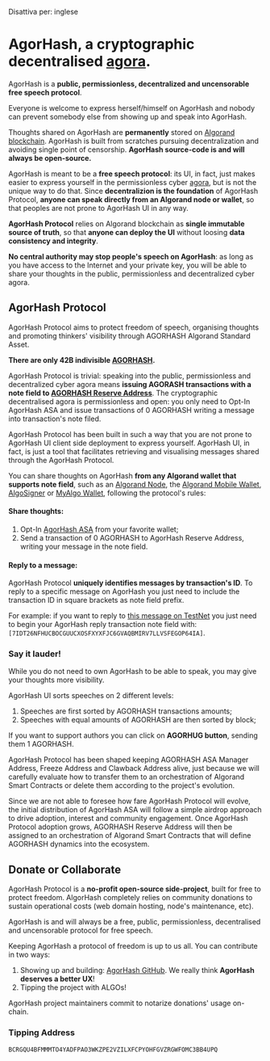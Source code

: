 Disattiva per: inglese
# AgorHash, a cryptographic decentralised [agora](https://en.wikipedia.org/wiki/Agora).

AgorHash is a **public, permissionless, decentralized and uncensorable free speech protocol**.

Everyone is welcome to express herself/himself on AgorHash and nobody can prevent somebody else from showing up and speak into AgorHash.

Thoughts shared on AgorHash are **permanently** stored on [Algorand blockchain](https://algorand.foundation/). AgorHash is built from scratches pursuing decentralization and avoiding single point of censorship. **AgorHash source-code is and will always be open-source.**

AgorHash is meant to be a **free speech protocol**: its UI, in fact, just makes easier to express yourself in the permissionless cyber [agora](https://en.wikipedia.org/wiki/Agora), but is not the unique way to do that. Since **decentralizion is the foundation** of AgorHash Protocol, **anyone can speak directly from an Algorand node or wallet**, so that peoples are not prone to AgorHash UI in any way.

**AgorHash Protocol** relies on Algorand blockchain as **single immutable source of truth**, so that **anyone can deploy the UI** without loosing **data consistency and integrity**.

**No central authority may stop people's speech on AgorHash**: as long as you have access to the Internet and your private key, you will be able to share your thoughts in the public, permissionless and decentralized cyber agora.

## AgorHash Protocol

AgorHash Protocol aims to protect freedom of speech, organising thoughts and promoting thinkers' visibility through AGORHASH Algorand Standard Asset.

**There are only 42B indivisible [AGORHASH](https://algoexplorer.io/asset/196447496).**

AgorHash Protocol is trivial: speaking into the public, permissionless and decentralized cyber agora means **issuing AGORASH transactions with a note field to [AGORHASH Reserve Address](https://algoexplorer.io/address/BCRGQU4BFMMMTO4YADFPAO3WKZPE2VZILXFCPYOHFGVZRGWFOMC3BB4UPQ)**. The cryptographic decentralised agora is permissionless and open: you only need to Opt-In AgorHash ASA and issue transactions of 0 AGORHASH writing a message into transaction's note filed.

AgorHash Protocol has been built in such a way that you are not prone to AgorHash UI client side deployment to express yourself. AgorHash UI, in fact, is just a tool that facilitates retrieving and visualising messages shared through the AgorHash Protocol.

You can share thoughts on AgorHash **from any Algorand wallet that supports note field**, such as an [Algorand Node](https://developer.algorand.org/docs/run-a-node/setup/install/), the [Algorand Mobile Wallet](https://algorandwallet.com/), [AlgoSigner](https://www.purestake.com/technology/algosigner/) or [MyAlgo Wallet](https://wallet.myalgo.com/home), following the protocol's rules:

#### Share thoughts:

1. Opt-In [AgorHash ASA](https://algoexplorer.io/asset/196447496) from your favorite wallet;
2. Send a transaction of 0 AGORHASH to AgorHash Reserve Address, writing your message in the note field.

#### Reply to a message:

AgorHash Protocol **uniquely identifies messages by transaction's ID**. To reply to a specific message on AgorHash you just need to include the transaction ID in square brackets as note field prefix.

For example: if you want to reply to [this message on TestNet](https://testnet.algoexplorer.io/tx/7IDT26NFHUCBOCGUUCXOSFXYXFJC6GVAQBMIRV7LLVSFEGOP64IA) you just need to begin your AgorHash reply transaction note field with: `[7IDT26NFHUCBOCGUUCXOSFXYXFJC6GVAQBMIRV7LLVSFEGOP64IA]`.

### Say it lauder!

While you do not need to own AgorHash to be able to speak, you may give your thoughts more visibility.

AgorHash UI sorts speeches on 2 different levels:

1. Speeches are first sorted by AGORHASH transactions amounts;
2. Speeches with equal amounts of AGORHASH are then sorted by block;

If you want to support authors you can click on **AGORHUG button**, sending them 1 AGORHASH.

AgorHash Protocol has been shaped keeping AGORHASH ASA Manager Address, Freeze Address and Clawback Address alive, just because we will carefully evaluate how to transfer them to an orchestration of Algorand Smart Contracts or delete them according to the project's evolution.

Since we are not able to foresee how fare AgorHash Protocol will evolve, the initial distribution of AgorHash ASA will follow a simple airdrop approach to drive adoption, interest and community engagement. Once AgorHash Protocol adoption grows, AGORHASH Reserve Address will then be assigned to an orchestration of Algorand Smart Contracts that will define AGORHASH dynamics into the ecosystem.

## Donate or Collaborate

AgorHash Protocol is a **no-profit open-source side-project**, built for free to protect freedom. AlgorHash completely relies on community donations to sustain operational costs (web domain hosting, node's maintenance, etc).

AgorHash is and will always be a free, public, permissionless, decentralised and uncensorable protocol for free speech.

Keeping AgorHash a protocol of freedom is up to us all. You can contribute in two ways:

1. Showing up and building: [AgorHash GitHub](https://github.com/bafio89/agorhash). We really think **AgorHash deserves a better UX**!
2. Tipping the project with ALGOs!

AgorHash project maintainers commit to notarize donations' usage on-chain.

### Tipping Address

`BCRGQU4BFMMMTO4YADFPAO3WKZPE2VZILXFCPYOHFGVZRGWFOMC3BB4UPQ`